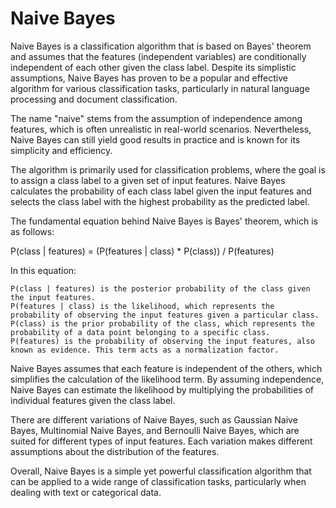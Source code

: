 # Naive Bayes

Naive Bayes is a classification algorithm that is based on Bayes' theorem and assumes that the features (independent variables) are conditionally independent of each other given the class label. Despite its simplistic assumptions, Naive Bayes has proven to be a popular and effective algorithm for various classification tasks, particularly in natural language processing and document classification.

The name "naive" stems from the assumption of independence among features, which is often unrealistic in real-world scenarios. Nevertheless, Naive Bayes can still yield good results in practice and is known for its simplicity and efficiency.

The algorithm is primarily used for classification problems, where the goal is to assign a class label to a given set of input features. Naive Bayes calculates the probability of each class label given the input features and selects the class label with the highest probability as the predicted label.

The fundamental equation behind Naive Bayes is Bayes' theorem, which is as follows:

P(class | features) = (P(features | class) * P(class)) / P(features)

In this equation:

    P(class | features) is the posterior probability of the class given the input features.
    P(features | class) is the likelihood, which represents the probability of observing the input features given a particular class.
    P(class) is the prior probability of the class, which represents the probability of a data point belonging to a specific class.
    P(features) is the probability of observing the input features, also known as evidence. This term acts as a normalization factor.

Naive Bayes assumes that each feature is independent of the others, which simplifies the calculation of the likelihood term. By assuming independence, Naive Bayes can estimate the likelihood by multiplying the probabilities of individual features given the class label.

There are different variations of Naive Bayes, such as Gaussian Naive Bayes, Multinomial Naive Bayes, and Bernoulli Naive Bayes, which are suited for different types of input features. Each variation makes different assumptions about the distribution of the features.

Overall, Naive Bayes is a simple yet powerful classification algorithm that can be applied to a wide range of classification tasks, particularly when dealing with text or categorical data.